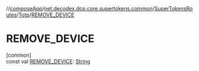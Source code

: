 //[composeApp](../../../../index.md)/[net.decodex.dcp.core.supertokens.common](../../index.md)/[SuperTokensRoutes](../index.md)/[Totp](index.md)/[REMOVE_DEVICE](-r-e-m-o-v-e_-d-e-v-i-c-e.md)

# REMOVE_DEVICE

[common]\
const val [REMOVE_DEVICE](-r-e-m-o-v-e_-d-e-v-i-c-e.md): [String](https://kotlinlang.org/api/latest/jvm/stdlib/kotlin/-string/index.html)
